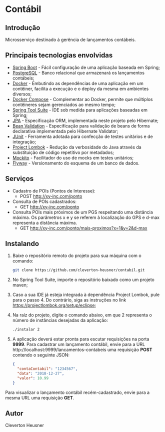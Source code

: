 # Contábil

## Introdução
Microsserviço destinado à gerência de lançamentos contábeis.    

## Principais tecnologias envolvidas
* [Spring Boot](http://spring.io/projects/spring-boot/) - Fácil configuração de uma aplicação baseada em Spring;
* [PostgreSQL](https://www.postgresql.org/) - Banco relacional que armazenará os lançamentos contábeis;
* [Docker](https://www.docker.com/) - Embutindo as dependências de uma aplicação em um contêiner, facilita a execução e o deploy da mesma em ambientes diversos;
* [Docker Compose](https://docs.docker.com/compose/) - Complementar ao Docker, permite que múltiplos contêineres sejam gerenciados ao mesmo tempo;
* [Spring Tool Suite](https://spring.io/tools/) - IDE sob medida para aplicações baseadas em Spring;
* [JPA](https://www.oracle.com/technetwork/java/javaee/tech/persistence-jsp-140049.html) - Especificação ORM, implementada neste projeto pelo Hibernate;
* [Bean Validation](https://beanvalidation.org/) - Especificação para validação de beans de forma declarativa implementada pelo Hibernate Validator;
* [JUnit](https://junit.org/junit5/) - Ferramenta adotada para confecção de testes unitários e de integração;
* [Project Lombok](https://projectlombok.org/) - Redução da verbosidade do Java através da substituição de código repetitivo por metadados;
* [Mockito](https://site.mockito.org/) - Facilitador do uso de mocks em testes unitários;
* [Flyway](https://flywaydb.org/) - Versionamento do esquema de um banco de dados.

## Serviços
* Cadastro de POIs (Pontos de Interesse):
  + POST http://xy-inc.com/ponto
* Consulta de POIs cadastrados:
  + GET http://xy-inc.com/ponto
* Consulta POIs mais próximos de um PGS respeitando uma distância máxima. Os parâmetros x e y se referem à localização do GPS e d-max representa a distância máxima.
  + GET http://xy-inc.com/ponto/mais-proximos?x=1&y=2&d-max

## Instalando   
1. Baixe o repositório remoto do projeto para sua máquina com o comando:
   ```bash
   git clone https://github.com/cleverton-heusner/contabil.git  
   ```
2. No Spring Tool Suite, importe o repositório baixado como um projeto maven;

3. Caso a sua IDE já esteja integrada à dependência Project Lombok, pule para o passo 4. Do contrário, siga as instruções no link https://projectlombok.org/setup/eclipse;

4. Na raíz do projeto, digite o comando abaixo, em que 2 representa o número de instâncias desejadas da aplicação:
   ```bash
   ./instalar 2
   ```
5. A aplicação deverá estar pronta para escutar requisições na porta **9999**. Para cadastrar um lançamento contábil, envie para a URL http://localhost:9999/lancamentos-contabeis uma requisição **POST** contendo o seguinte JSON:
   ```json
   {
     "contaContabil": "1234567",
     "data": "2018-12-27",
     "valor": 10.99     
   }
   ```
Para visualizar o lançamento contábil recém-cadastrado, envie para a mesma URL uma requisição **GET**.
   	
## Autor
Cleverton Heusner
